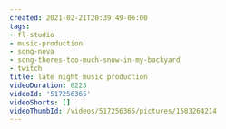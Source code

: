 ```yaml
---
created: 2021-02-21T20:39:49-06:00
tags:
- fl-studio
- music-production
- song-nova
- song-theres-too-much-snow-in-my-backyard
- twitch
title: late night music production
videoDuration: 6225
videoId: '517256365'
videoShorts: []
videoThumbId: /videos/517256365/pictures/1583264214
---
```

